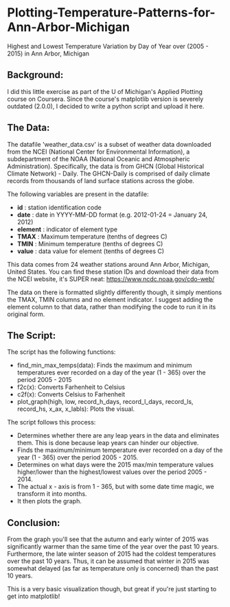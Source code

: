 # Plotting-Temperature-Patterns-for-Ann-Arbor-Michigan
Highest and Lowest Temperature Variation by Day of Year over (2005 - 2015) in Ann Arbor, Michigan

## **Background:**
I did this little exercise as part of the U of Michigan's Applied Plotting course on Coursera. Since the course's matplotlib version is severely outdated (2.0.0), I decided to write a python script and upload it here.

## **The Data:**
The datafile 'weather_data.csv' is a subset of weather data downloaded from the NCEI (National Center for Environmental Information), a subdepartment of the NOAA (National Oceanic and Atmospheric Administration). Specifically, the data is from GHCN (Global Historical Climate Network) - Daily. The GHCN-Daily is comprised of daily climate records from thousands of land surface stations across the globe.

The following variables are present in the datafile:

* **id** : station identification code
* **date** : date in YYYY-MM-DD format (e.g. 2012-01-24 = January 24, 2012)
* **element** : indicator of element type
* **TMAX** : Maximum temperature (tenths of degrees C)
* **TMIN** : Minimum temperature (tenths of degrees C)
* **value** : data value for element (tenths of degrees C)

This data comes from 24 weather stations around Ann Arbor, Michigan, United States. You can find these station IDs and download their data from the NCEI website, it's SUPER neat: https://www.ncdc.noaa.gov/cdo-web/

The data on there is formatted slightly differently though, it simply mentions the TMAX, TMIN columns and no element indicator. I suggest adding the element column to that data, rather than modifying the code to run it in its original form.

## **The Script:**
The script has the following functions:
* find_min_max_temps(data): Finds the maximum and minimum temperatures ever recorded on a day of the year (1 - 365) over the period 2005 - 2015
* f2c(x): Converts Farhenheit to Celsius
* c2f(x): Converts Celsius to Farhenheit
* plot_graph(high, low, record_h_days, record_l_days, record_ls, record_hs, x_ax, x_labls): Plots the visual.

The script follows this process:
* Determines whether there are any leap years in the data and eliminates them. This is done because leap years can hinder our objective.
* Finds the maximum/minimum temperature ever recorded on a day of the year (1 - 365) over the period 2005 - 2015.
* Determines on what days were the 2015 max/min temperature values higher/lower than the highest/lowest values over the period 2005 - 2014.
* The actual x - axis is from 1 - 365, but with some date time magic, we transform it into months.
* It then plots the graph.

## **Conclusion:**
From the graph you'll see that the autumn and early winter of 2015 was significantly warmer than the same time of the year over the past 10 years. Furthermore, the late winter season of 2015 had the coldest temperatures over the past 10 years. Thus, it can be assumed that winter in 2015 was somewhat delayed (as far as temperature only is concerned) than the past 10 years.

This is a very basic visualization though, but great if you're just starting to get into matplotlib!
